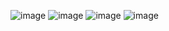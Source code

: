 ![image](https://github.com/user-attachments/assets/28563326-8414-4668-a27a-512e658886b7)
![image](https://github.com/user-attachments/assets/8e218a19-e3f2-4fb9-9c94-2b78c62f8fa0)
![image](https://github.com/user-attachments/assets/1b06a7e6-6701-409f-8e93-0a351470dcd3)
![image](https://github.com/user-attachments/assets/1a396d70-f2dd-4f8e-8d40-7f089fd08a74)
